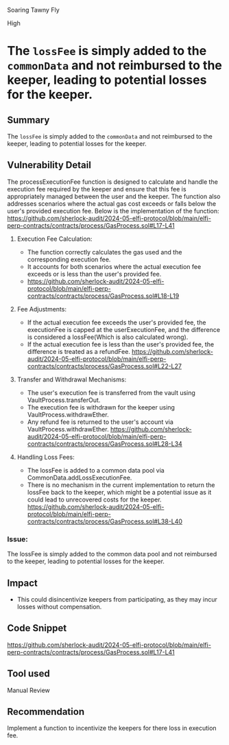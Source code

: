 Soaring Tawny Fly

High

# The `lossFee` is simply added to the `commonData` and not reimbursed to the keeper, leading to potential losses for the keeper.

## Summary
The `lossFee` is simply added to the `commonData` and not reimbursed to the keeper, leading to potential losses for the keeper.
## Vulnerability Detail
The processExecutionFee function is designed to calculate and handle the execution fee required by the keeper and ensure that this fee is appropriately managed between the user and the keeper. The function also addresses scenarios where the actual gas cost exceeds or falls below the user's provided execution fee. Below is the implementation of the function:
https://github.com/sherlock-audit/2024-05-elfi-protocol/blob/main/elfi-perp-contracts/contracts/process/GasProcess.sol#L17-L41

1. Execution Fee Calculation:

     * The function correctly calculates the gas used and the corresponding execution fee.
     * It accounts for both scenarios where the actual execution fee exceeds or is less than the user's provided fee.
     * https://github.com/sherlock-audit/2024-05-elfi-protocol/blob/main/elfi-perp-contracts/contracts/process/GasProcess.sol#L18-L19
     
2. Fee Adjustments:

    * If the actual execution fee exceeds the user's provided fee, the executionFee is capped at the userExecutionFee, and the difference is considered a lossFee(Which is also calculated wrong).
   * If the actual execution fee is less than the user's provided fee, the difference is treated as a refundFee.
https://github.com/sherlock-audit/2024-05-elfi-protocol/blob/main/elfi-perp-contracts/contracts/process/GasProcess.sol#L22-L27

3. Transfer and Withdrawal Mechanisms:

    * The user's execution fee is transferred from the vault  using VaultProcess.transferOut.
    * The execution fee is withdrawn for the keeper using VaultProcess.withdrawEther.
    * Any refund fee is returned to the user's account via VaultProcess.withdrawEther.
    https://github.com/sherlock-audit/2024-05-elfi-protocol/blob/main/elfi-perp-contracts/contracts/process/GasProcess.sol#L28-L34

4. Handling Loss Fees:

     * The lossFee is added to a common data pool via CommonData.addLossExecutionFee.
     * There is no mechanism in the current implementation to return the lossFee back to the keeper, which might be a potential issue 
       as it could lead to unrecovered costs for the keeper.
https://github.com/sherlock-audit/2024-05-elfi-protocol/blob/main/elfi-perp-contracts/contracts/process/GasProcess.sol#L38-L40

### Issue: 
The lossFee is simply added to the common data pool and not reimbursed to the keeper, leading to potential losses for the keeper.
## Impact

*  This could disincentivize keepers from participating, as they may incur losses without compensation.
## Code Snippet
https://github.com/sherlock-audit/2024-05-elfi-protocol/blob/main/elfi-perp-contracts/contracts/process/GasProcess.sol#L17-L41
## Tool used

Manual Review

## Recommendation
Implement a function to incentivize the keepers for there loss in execution fee.